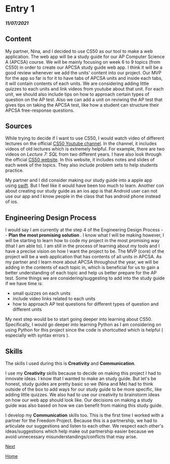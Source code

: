 # Entry 1
##### 11/07/2021

## Content
My partner, Nina, and I decided to use CS50 as our tool to make a web application. The web app will be a study guide for our AP Computer Science A (APCSA) course. We will be mainly focusing on week 6 to 9 topics (from CS50) in order to create our APCSA study guide web app. I think it will be a good review whenever we add the units' content into our project. Our MVP for the app so far is for it to have tabs of APCSA units and inside each tabs, it will contain contents of each units. We are considering adding little quizzes to each units and link videos from youtube about that unit. For each unit, we should also include tips on how to approach certain types of question on the AP test. Also we can add a unit on reviwing the AP test that gives tips on taking the APCSA test, like how a student can structure their APCSA free-response questions. 

## Sources
While trying to decide if I want to use CS50, I would watch video of different lectures on the official [CS50 Youtube channel](https://www.youtube.com/c/cs50). In the channel, it includes videos of old lectures which is extremely helpful. For example, there are two videos on <i> Lecture 7: SQL </i> from two different years. I have also look through the official [CS50 website](https://cs50.harvard.edu/college/2021/fall/). In this website, it includes notes and slides of each week of the topics.  They also include problem sets to help students practice. 

My partner and I did consider making our study guide into a apple app using [swift](https://developer.apple.com/swift/). But I feel like it would have been too much to learn. Another con about creating our study guide as an ios app is that Android user can not use our app and I know people in the class that has android phone instead of ios. 

## Engineering Design Process
I would say I am currently at the step 4 of the Engineering Design Process -- <b> Plan the most promising solution </b>. I know what I will be making however, I will be starting to learn how to code my project in the most promising way (that I am able to). I am still in the process of learning about my tools and I have a precise vision on how I want the project to be. The MVP (core) of the project will be a web application that has contents of all units in APCSA. As my partner and I learn more about APCSA throughout the year, we will be adding in the contents of each topic in, which is beneficial for us to gain a better understanding of each topic and help us better prepare for the AP test. Some things we are considering/suggesting to add into the study guide if we have time is:
 - small quizzes on each units
 - include video links related to each units
 - how to approach AP test questions for different types of question and different units

My next step would be to start going deeper into learning about CS50. Specifically, I would go deeper into learning Python as I am considering on using Python for this project since the code is shortcutted which is helpful ( especially with syntax errors ).

## Skills
The skills I used during this is <b>Creativity</b> and <b>Communication</b>.

I use my <b>Creativity</b> skills because to decide on making this project I had to innovate ideas. I know that I wanted to make an study guide. But let's be honest, study guides are pretty basic so we (Nina and Me) had to think outside of the box to add ways for our study guide to be more specific, like adding little quizzes. We also had to use our creativity to brainstorm ideas on how our web app should look like. Our decisions on making a study guide was also based on how we can benefit from making this study guide.

I develop my <b>Communication</b> skills too. This is the first time I worked with a partner for the Freedom Project. Because this is a partnership, we had to articulate our suggestions and listen to each other. We respect each other's ideas/suggestions which help make out partnership easier because we avoid unnecessary misunderstandings/conflicts that may arise.

[Next](entry02.md)

[Home](../README.md)
